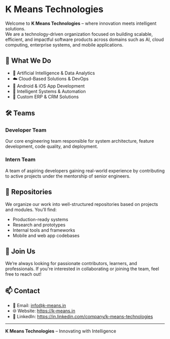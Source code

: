 
# K Means Technologies

Welcome to **K Means Technologies** – where innovation meets intelligent solutions.  
We are a technology-driven organization focused on building scalable, efficient, and impactful software products across domains such as AI, cloud computing, enterprise systems, and mobile applications.

## 🚀 What We Do

- 🤖 Artificial Intelligence & Data Analytics  
- ☁️ Cloud-Based Solutions & DevOps  
- 📱 Android & iOS App Development  
- 🧠 Intelligent Systems & Automation  
- 🧩 Custom ERP & CRM Solutions  

## 🛠️ Teams

### Developer Team
Our core engineering team responsible for system architecture, feature development, code quality, and deployment.

### Intern Team
A team of aspiring developers gaining real-world experience by contributing to active projects under the mentorship of senior engineers.

## 📂 Repositories

We organize our work into well-structured repositories based on projects and modules. You’ll find:

- Production-ready systems
- Research and prototypes
- Internal tools and frameworks
- Mobile and web app codebases

## 📢 Join Us

We’re always looking for passionate contributors, learners, and professionals. If you're interested in collaborating or joining the team, feel free to reach out!

## 📫 Contact

- 📧 Email: info@k-means.in
- 🌐 Website: https://k-means.in 
- 🔗 LinkedIn: https://in.linkedin.com/company/k-means-technologies

---

**K Means Technologies** – Innovating with Intelligence
